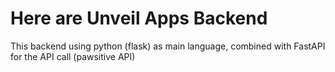 # Here are Unveil Apps Backend
This backend using python (flask) as main language, combined with FastAPI for the API call (pawsitive API)
